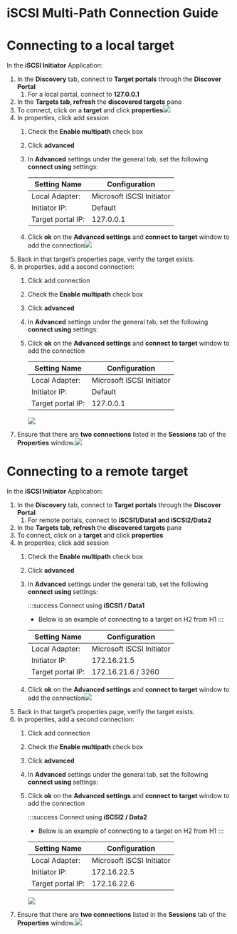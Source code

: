 # iSCSI Multi-Path Connection Guide

# Connecting to a local target

In the **iSCSI Initiator** Application:

1.  In the **Discovery** tab, connect to **Target portals** through the **Discover Portal**
    1.  For a local portal, connect to **127.0.0.1**
2.  In the **Targets tab, refresh** the **discovered targets** pane
3.  To connect, click on a **target** and click **properties**![](files/01991a64-a0de-706c-88be-e2c5af02ac4e/iSCSI_Guide_1.png)
4.  In properties, click add session
    1.  Check the **Enable multipath** check box
    2.  Click **advanced**
    3.  In **Advanced** settings under the general tab, set the following **connect using** settings:
        
        | Setting Name | Configuration |
        | --- | --- |
        | Local Adapter: | Microsoft iSCSI Initiator |
        | Initiator IP: | Default |
        | Target portal IP: | 127.0.0.1 |
        
    4.  Click **ok** on the **Advanced settings** and **connect to target** window to add the connection![](files/01991a68-d639-7032-8c93-076ff255190f/iSCSI_Guide_Local2.png)
5.  Back in that target’s properties page, verify the target exists.
6.  In properties, add a second connection:
    1.  Click add connection
    2.  Check the **Enable multipath** check box
    3.  Click **advanced**
    4.  In **Advanced** settings under the general tab, set the following **connect using** settings:
    5.  Click **ok** on the **Advanced settings** and **connect to target** window to add the connection
        
        | Setting Name | Configuration |
        | --- | --- |
        | Local Adapter: | Microsoft iSCSI Initiator |
        | Initiator IP: | Default |
        | Target portal IP: | 127.0.0.1 |
        
        ![](files/01991a6d-faa2-77d4-9e27-7ecf09aba478/iSCSI_Guide_Local3.png)
7.  Ensure that there are **two connections** listed in the **Sessions** tab of the **Properties** window.![](files/01991a70-52e7-7115-8727-c5a058c91524/iSCSI_Guide_Local4.png)

# Connecting to a remote target

In the **iSCSI Initiator** Application:

1.  In the **Discovery** tab, connect to **Target portals** through the **Discover Portal**
    1.  For remote portals, connect to **iSCSI1/Data1 and iSCSI2/Data2**
2.  In the **Targets tab, refresh** the **discovered targets** pane
3.  To connect, click on a **target** and click **properties**
4.  In properties, click add session
    1.  Check the **Enable multipath** check box
    2.  Click **advanced**
    3.  In **Advanced** settings under the general tab, set the following **connect using** settings:
        
        :::success
        Connect using **iSCSI1 / Data1**
        
        - Below is an example of connecting to a target on H2 from H1
        :::
        
        | Setting Name | Configuration |
        | --- | --- |
        | Local Adapter: | Microsoft iSCSI Initiator |
        | Initiator IP: | 172.16.21.5 |
        | Target portal IP: | 172.16.21.6 / 3260 |
        
    4.  Click **ok** on the **Advanced settings** and **connect to target** window to add the connection![](files/01991a73-e434-7132-b21c-eb14a5395d6c/iSCSI_Guide_Remote1.png)
5.  Back in that target’s properties page, verify the target exists.
6.  In properties, add a second connection:
    1.  Click add connection
    2.  Check the **Enable multipath** check box
    3.  Click **advanced**
    4.  In **Advanced** settings under the general tab, set the following **connect using** settings:
    5.  Click **ok** on the **Advanced settings** and **connect to target** window to add the connection
        
        :::success
        Connect using **iSCSI2 / Data2**
        
        - Below is an example of connecting to a target on H2 from H1
        :::
        
        | Setting Name | Configuration |
        | --- | --- |
        | Local Adapter: | Microsoft iSCSI Initiator |
        | Initiator IP: | 172.16.22.5 |
        | Target portal IP: | 172.16.22.6 |
        
        ![](files/01991a75-8bf9-714d-ba73-ada08d06a68d/iSCSI_Guide_Remote2.png)
7.  Ensure that there are **two connections** listed in the **Sessions** tab of the **Properties** window.![](files/01991a77-21c3-742e-8dc8-1bee31fa5941/iSCSI_Guide_Remote3.png)